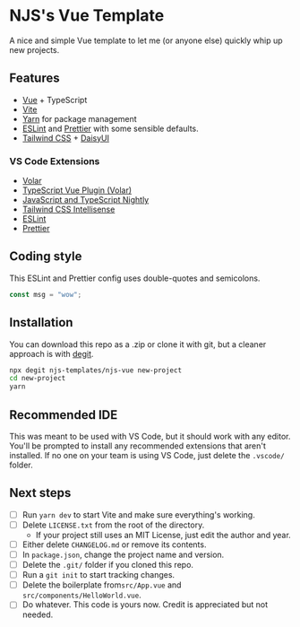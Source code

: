 # NJS's Vue Template

A nice and simple Vue template to let me (or anyone else) quickly whip up new projects.

## Features

-   [Vue](https://vuejs.org/) + TypeScript
-   [Vite](https://vitejs.dev/)
-   [Yarn](https://yarnpkg.com/) for package management
-   [ESLint](https://eslint.org/) and [Prettier](https://prettier.io/) with some sensible defaults.
-   [Tailwind CSS](https://tailwindcss.com/) + [DaisyUI](https://daisyui.com/)

### VS Code Extensions

-   [Volar](https://marketplace.visualstudio.com/items?itemName=Vue.volar)
-   [TypeScript Vue Plugin (Volar)](https://marketplace.visualstudio.com/items?itemName=Vue.vscode-typescript-vue-plugin)
-   [JavaScript and TypeScript Nightly](https://marketplace.visualstudio.com/items?itemName=ms-vscode.vscode-typescript-next)
-   [Tailwind CSS Intellisense](https://marketplace.visualstudio.com/items?itemName=bradlc.vscode-tailwindcss)
-   [ESLint](https://marketplace.visualstudio.com/items?itemName=dbaeumer.vscode-eslint)
-   [Prettier](https://marketplace.visualstudio.com/items?itemName=esbenp.prettier-vscode)

## Coding style

This ESLint and Prettier config uses double-quotes and semicolons.

```ts
const msg = "wow";
```

## Installation

You can download this repo as a .zip or clone it with git,
but a cleaner approach is with [degit](https://github.com/Rich-Harris/degit).

```bash
npx degit njs-templates/njs-vue new-project
cd new-project
yarn
```

## Recommended IDE

This was meant to be used with VS Code, but it should work with any editor.
You'll be prompted to install any recommended extensions that aren't installed.
If no one on your team is using VS Code, just delete the `.vscode/` folder.

## Next steps

-   [ ] Run `yarn dev` to start Vite and make sure everything's working.
-   [ ] Delete `LICENSE.txt` from the root of the directory.
    -   If your project still uses an MIT License, just edit the author and year.
-   [ ] Either delete `CHANGELOG.md` or remove its contents.
-   [ ] In `package.json`, change the project name and version.
-   [ ] Delete the `.git/` folder if you cloned this repo.
-   [ ] Run a `git init` to start tracking changes.
-   [ ] Delete the boilerplate from`src/App.vue` and `src/components/HelloWorld.vue`.
-   [ ] Do whatever. This code is yours now. Credit is appreciated but not needed.
